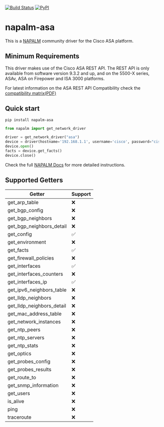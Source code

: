 [![Build Status](https://travis-ci.org/napalm-automation-community/napalm-asa.svg?branch=master)](https://travis-ci.org/napalm-automation-community/napalm-asa)
[![PyPI](https://img.shields.io/pypi/v/napalm-asa.svg)](https://pypi.python.org/pypi/napalm-asa)

# napalm-asa

This is a [NAPALM](https://github.com/napalm-automation/napalm) community driver for the Cisco ASA platform.

## Minimum Requirements

This driver makes use of the Cisco ASA REST API.  The REST API is only available from software version 9.3.2 and up, and on the 5500-X series, ASAv, ASA on Firepower and ISA 3000 platforms.

For latest information on the ASA REST API Compatibility check the [compatibility matrix(PDF)](http://www.cisco.com/c/en/us/td/docs/security/asa/compatibility/asamatrx.html#pgfId-131643)

## Quick start

```shell
pip install napalm-asa
```

```python
from napalm import get_network_driver

driver = get_network_driver("asa")
device = driver(hostname='192.168.1.1', username='cisco', password="cisco", optional_args = {'port': 8443})
device.open()
facts = device.get_facts()
device.close()
```

Check the full [NAPALM Docs](https://napalm.readthedocs.io/en/latest/index.html) for more detailed instructions.

## Supported Getters

| Getter                    | Support  |
|---------------------------|----------|
| get_arp_table             |  ❌      |
| get_bgp_config            |  ❌      |
| get_bgp_neighbors         |  ❌      |
| get_bgp_neighbors_detail  |  ❌      |
| get_config                |  ✅      |
| get_environment           |  ❌      |
| get_facts                 |  ✅      |
| get_firewall_policies     |  ❌      |
| get_interfaces            |  ✅      |
| get_interfaces_counters   |  ❌      |
| get_interfaces_ip         |  ✅      |
| get_ipv6_neighbors_table  |  ❌      |
| get_lldp_neighbors        |  ❌      |
| get_lldp_neighbors_detail |  ❌      |
| get_mac_address_table     |  ❌      |
| get_network_instances     |  ❌      |
| get_ntp_peers             |  ❌      |
| get_ntp_servers           |  ❌      |
| get_ntp_stats             |  ❌      |
| get_optics                |  ❌      |
| get_probes_config         |  ❌      |
| get_probes_results        |  ❌      |
| get_route_to              |  ❌      |
| get_snmp_information      |  ❌      |
| get_users                 |  ❌      |
| is_alive                  |  ❌      |
| ping                      |  ❌      |
| traceroute                |  ❌      |
